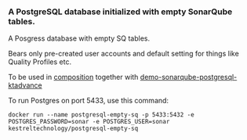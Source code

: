 ### A PostgreSQL database initialized with empty SonarQube tables.

A Posgress database with empty SQ tables.

Bears only pre-created user accounts and default setting for things like Quality Profiles etc.

To be used in [composition](../composite-postgresql-populated-sq) together with [demo-sonarqube-postgresql-ktadvance](../demo-sonarqube-postgresql-ktadvance)


To run Postgres on port 5433, use this command:
```
docker run --name postgresql-empty-sq -p 5433:5432 -e POSTGRES_PASSWORD=sonar -e POSTGRES_USER=sonar kestreltechnology/postgresql-empty-sq
```

